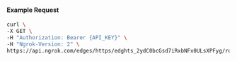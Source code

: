 <!-- Code generated for API Clients. DO NOT EDIT. -->

#### Example Request

```bash
curl \
-X GET \
-H "Authorization: Bearer {API_KEY}" \
-H "Ngrok-Version: 2" \
https://api.ngrok.com/edges/https/edghts_2ydC0bcGsd7iRxbNFx0ULsXPFyg/routes/edghtsrt_2ydC0c4s4y7n1nYSr9apov081ba/backend
```
